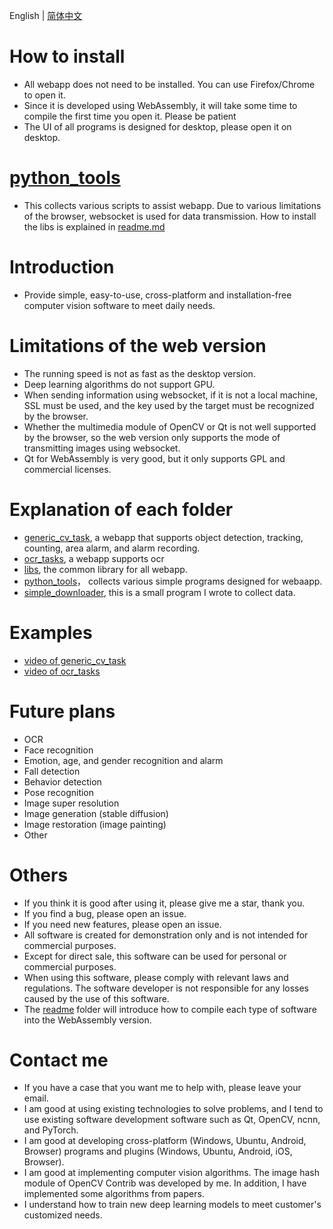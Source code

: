 English | [简体中文](./readme_cn.md)

# How to install

- All webapp does not need to be installed. You can use Firefox/Chrome to open it.
- Since it is developed using WebAssembly, it will take some time to compile the first time you open it. Please be patient
- The UI of all programs is designed for desktop, please open it on desktop.

# [python_tools](./python_tools/)

- This collects various scripts to assist webapp. Due to various limitations of the browser, websocket is used for data transmission. How to install the libs is explained in [readme.md](./python_tools/simple_server/readme.md)

# Introduction

- Provide simple, easy-to-use, cross-platform and installation-free computer vision software to meet daily needs.

# Limitations of the web version

- The running speed is not as fast as the desktop version.
- Deep learning algorithms do not support GPU.
- When sending information using websocket, if it is not a local machine, SSL must be used, and the key used by the target must be recognized by the browser.
- Whether the multimedia module of OpenCV or Qt is not well supported by the browser, so the web version only supports the mode of transmitting images using websocket.
- Qt for WebAssembly is very good, but it only supports GPL and commercial licenses.

# Explanation of each folder

- [generic_cv_task](./generic_cv_tasks/), a webapp that supports object detection, tracking, counting, area alarm, and alarm recording.
- [ocr_tasks](./ocr_tasks/), a webapp supports ocr
- [libs](./libs), the common library for all webapp.
- [python_tools](./python_tools)， collects various simple programs designed for webaapp.
- [simple_downloader](./simple_downloader), this is a small program I wrote to collect data.

# Examples
- [video of generic_cv_task](https://youtu.be/TNancuXjlcM)
- [video of ocr_tasks](https://youtu.be/30p-nRqsVss)

# Future plans

- OCR
- Face recognition
- Emotion, age, and gender recognition and alarm
- Fall detection
- Behavior detection
- Pose recognition
- Image super resolution
- Image generation (stable diffusion)
- Image restoration (image painting)
- Other

# Others
- If you think it is good after using it, please give me a star, thank you.
- If you find a bug, please open an issue.
- If you need new features, please open an issue.
- All software is created for demonstration only and is not intended for commercial purposes.
- Except for direct sale, this software can be used for personal or commercial purposes.
- When using this software, please comply with relevant laws and regulations. The software developer is not responsible for any losses caused by the use of this software.
- The [readme](./readme) folder will introduce how to compile each type of software into the WebAssembly version.

# Contact me

- If you have a case that you want me to help with, please leave your email.
- I am good at using existing technologies to solve problems, and I tend to use existing software development software such as Qt, OpenCV, ncnn, and PyTorch.
- I am good at developing cross-platform (Windows, Ubuntu, Android, Browser) programs and plugins (Windows, Ubuntu, Android, iOS, Browser).
- I am good at implementing computer vision algorithms. The image hash module of OpenCV Contrib was developed by me. In addition, I have implemented some algorithms from papers.
- I understand how to train new deep learning models to meet customer's customized needs.
